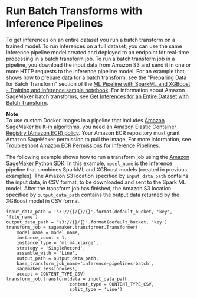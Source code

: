 # Run Batch Transforms with Inference Pipelines<a name="inference-pipeline-batch"></a>

To get inferences on an entire dataset you run a batch transform on a trained model\. To run inferences on a full dataset, you can use the same inference pipeline model created and deployed to an endpoint for real\-time processing in a batch transform job\. To run a batch transform job in a pipeline, you download the input data from Amazon S3 and send it in one or more HTTP requests to the inference pipeline model\. For an example that shows how to prepare data for a batch transform, see the "Preparing Data for Batch Transform" section of the [ML Pipeline with SparkML and XGBoost \- Training and Inference sample notebook](https://github.com/awslabs/amazon-sagemaker-examples/tree/master/advanced_functionality/inference_pipeline_sparkml_xgboost_abalone)\. For information about Amazon SageMaker batch transforms, see [Get Inferences for an Entire Dataset with Batch Transform](how-it-works-batch.md)\. 

**Note**  
To use custom Docker images in a pipeline that includes [Amazon SageMaker built\-in algorithms](https://docs.aws.amazon.com/sagemaker/latest/dg/sagemaker-algo-docker-registry-paths.html), you need an [Amazon Elastic Container Registry \(Amazon ECR\) policy](https://docs.aws.amazon.com/AmazonECR/latest/userguide/what-is-ecr.html)\. Your Amazon ECR repository must grant Amazon SageMaker permission to pull the image\. For more information, see [Troubleshoot Amazon ECR Permissions for Inference Pipelines](inference-pipeline-troubleshoot.md#inference-pipeline-troubleshoot-permissions)\.

The following example shows how to run a transform job using the [Amazon SageMaker Python SDK](https://sagemaker.readthedocs.io)\. In this example, `model_name` is the inference pipeline that combines SparkML and XGBoost models \(created in previous examples\)\. The Amazon S3 location specified by `input_data_path` contains the input data, in CSV format, to be downloaded and sent to the Spark ML model\. After the transform job has finished, the Amazon S3 location specified by `output_data_path` contains the output data returned by the XGBoost model in CSV format\.

```
input_data_path = 's3://{}/{}/{}'.format(default_bucket, 'key', 'file_name')
output_data_path = 's3://{}/{}'.format(default_bucket, 'key')
transform_job = sagemaker.transformer.Transformer(
    model_name = model_name,
    instance_count = 1,
    instance_type = 'ml.m4.xlarge',
    strategy = 'SingleRecord',
    assemble_with = 'Line',
    output_path = output_data_path,
    base_transform_job_name='inference-pipelines-batch',
    sagemaker_session=sess,
    accept = CONTENT_TYPE_CSV)
transform_job.transform(data = input_data_path, 
                        content_type = CONTENT_TYPE_CSV, 
                        split_type = 'Line')
```